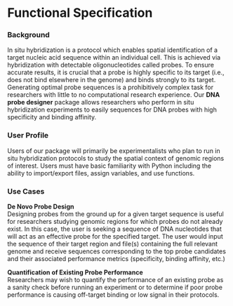 # Functional Specification

### Background
In situ hybridization is a protocol which enables spatial identification of a target nucleic acid sequence within an individual cell. This is achieved via hybridization with detectable oligonucleotides called probes. To ensure accurate results, it is crucial that a probe is highly specific to its target (i.e., does not bind elsewhere in the genome) and binds strongly to its target. Generating optimal probe sequences is a prohibitively complex task for researchers with little to no computational research experience. Our **DNA probe designer** package allows researchers who perform in situ hybridization experiments to easily sequences for DNA probes with high specificity and binding affinity.

### User Profile
Users of our package will primarily be experimentalists who plan to run in situ hybridization protocols to study the spatial context of genomic regions of interest. Users must have basic familiarity with Python including the ability to import/export files, assign variables, and use functions.

### Use Cases
**De Novo Probe Design**<br>
Designing probes from the ground up for a given target sequence is useful for researchers studying genomic regions for which probes do not already exist. In this case, the user is seeking a sequence of DNA nucleotides that will act as an effective probe for the specified target. The user would input the sequence of their target region and file(s) containing the full relevant genome and receive sequences corresponding to the top probe candidates and their associated performance metrics (specificity, binding affinity, etc.)

**Quantification of Existing Probe Performance**<br>
Researchers may wish to quantify the performance of an existing probe as a sanity check before running an experiment or to determine if poor probe performance is causing off-target binding or low signal in their protocols.